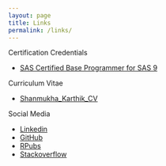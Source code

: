 ```yaml
---
layout: page
title: Links
permalink: /links/
---
```



Certification Credentials

* [SAS Certified Base Programmer for SAS 9](https://www.youracclaim.com/badges/48a9b6ef-59f3-4c5f-9c3a-3e9b86b6fd81)

Curriculum Vitae

* [Shanmukha_Karthik_CV](https://drive.google.com/file/d/0B7cQZPciqYXORGVjRHVGQjVuNEU/view?usp=sharing)

Social Media

* [Linkedin](https://www.linkedin.com/in/shanmukha-karthik-chandra-b-a91b9b33?trk=nav_responsive_tab_profile)
* [GitHub](https://github.com/bskc)
* [RPubs](https://rpubs.com/bskc)
* [Stackoverflow](https://stackoverflow.com/users/6948709/karthik-shanmukha)

